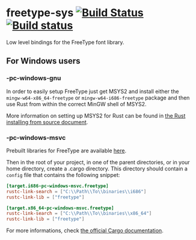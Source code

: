 freetype-sys [![Build Status](https://travis-ci.org/PistonDevelopers/freetype-sys.svg?branch=master)](https://travis-ci.org/PistonDevelopers/freetype-sys) [![Build status](https://ci.appveyor.com/api/projects/status/cx6i2r1ibroywo2q?svg=true)](https://ci.appveyor.com/project/jhasse/freetype-sys)
============

Low level bindings for the FreeType font library.

## For Windows users

### -pc-windows-gnu
In order to easily setup FreeType just get MSYS2 and install either the `mingw-w64-x86_64-freetype` or `mingw-w64-i686-freetype` package and then use Rust from within the correct MinGW shell of MSYS2.

More information on setting up MSYS2 for Rust can be found in [the Rust installing from source document](https://github.com/rust-lang/rust/blob/master/INSTALL.md#building-on-windows).

### -pc-windows-msvc
Prebuilt libraries for FreeType are available [here](https://github.com/PistonDevelopers/binaries).

Then in the root of your project, in one of the parent directories, or in your home directory, create a .cargo directory. This directory should contain a `config` file that contains the following snippet:

```toml
[target.i686-pc-windows-msvc.freetype]
rustc-link-search = ["C:\\Path\\To\\binaries\\i686"]
rustc-link-lib = ["freetype"]

[target.x86_64-pc-windows-msvc.freetype]
rustc-link-search = ["C:\\Path\\To\\binaries\\x86_64"]
rustc-link-lib = ["freetype"]
```

For more informations, check [the official Cargo documentation](https://doc.rust-lang.org/cargo/reference/build-scripts.html#overriding-build-scripts).

